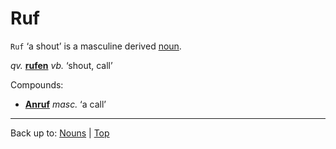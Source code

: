 # Ruf

`Ruf` ‘a shout’ is a masculine derived [noun](../../index.md).

*qv.* **[rufen](../../../verbs/r/ru/rufen.md)** *vb.* ‘shout, call’

Compounds:
- **[Anruf](../../a/an/Anruf.md)** *masc.* ‘a call’

----

Back up to: [Nouns](../../index.md) | [Top](../../../index.md)
